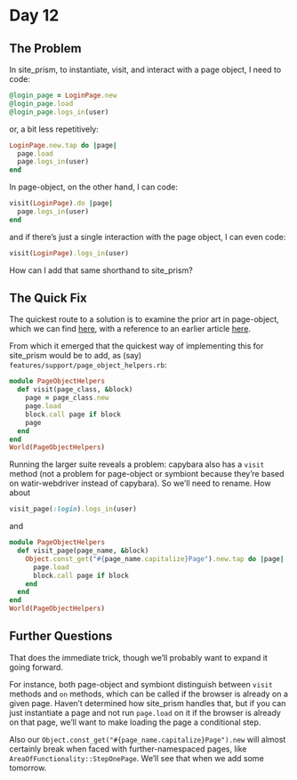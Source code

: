 # Day 12

## The Problem

In site_prism, to instantiate, visit, and interact with a page object, I need to code:

```ruby
@login_page = LoginPage.new
@login_page.load
@login_page.logs_in(user)
```

or, a bit less repetitively:

```ruby
LoginPage.new.tap do |page|
  page.load
  page.logs_in(user)
end
```

In page-object, on the other hand, I can code:

```ruby
visit(LoginPage).do |page|
  page.logs_in(user)
end
```

and if there’s just a single interaction with the page object, I can even code:

```ruby
visit(LoginPage).logs_in(user)
```

How can I add that same shorthand to site_prism?

## The Quick Fix

The quickest route to a solution is to examine the prior art in page-object, which we can find [here](https://github.com/cheezy/page-object/blob/master/lib/page-object/page_factory.rb), with a reference to an earlier article [here](http://watirmelon.com/2011/06/07/removing-local-page-references-from-cucumber-steps/).

From which it emerged that the quickest way of implementing this for site_prism would be to add, as (say) `features/support/page_object_helpers.rb`:

```ruby
module PageObjectHelpers
  def visit(page_class, &block)
    page = page_class.new
    page.load
    block.call page if block
    page
  end
end
World(PageObjectHelpers)
```

Running the larger suite reveals a problem: capybara also has a `visit` method (not a problem for page-object or symbiont because they’re based on watir-webdriver instead of capybara).  So we’ll need to rename.  How about

```ruby
visit_page(:login).logs_in(user)
```

and

```ruby
module PageObjectHelpers
  def visit_page(page_name, &block)
    Object.const_get("#{page_name.capitalize}Page").new.tap do |page|
      page.load
      block.call page if block
    end
  end
end
World(PageObjectHelpers)
```

## Further Questions

That does the immediate trick, though we’ll probably want to expand it going forward.

For instance, both page-object and symbiont distinguish between `visit` methods and `on` methods, which can be called if the browser is already on a given page.  Haven’t determined how site_prism handles that, but if you can just instantiate a page and not run `page.load` on it if the browser is already on that page, we’ll want to make loading the page a conditional step.

Also our `Object.const_get("#{page_name.capitalize}Page").new` will almost certainly break when faced with further-namespaced pages, like `AreaOfFunctionality::StepOnePage`.  We’ll see that when we add some tomorrow.

